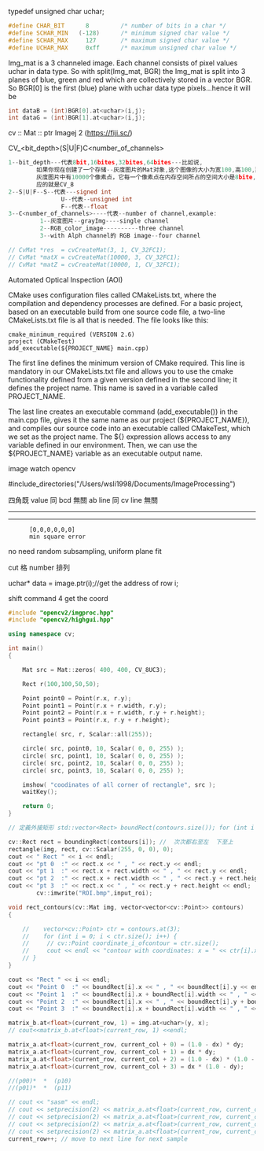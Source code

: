 typedef unsigned char uchar;

```cpp
#define CHAR_BIT      8         /* number of bits in a char */
#define SCHAR_MIN   (-128)      /* minimum signed char value */
#define SCHAR_MAX     127       /* maximum signed char value */
#define UCHAR_MAX     0xff      /* maximum unsigned char value */
```

Img_mat is a 3 channeled image. Each channel consists of pixel values uchar in data type. So with split(Img_mat, BGR) the Img_mat is split into 3 planes of blue, green and red which are collectively stored in a vector BGR. So BGR[0] is the first (blue) plane with uchar data type pixels...hence it will be

```cpp
int dataB = (int)BGR[0].at<uchar>(i,j);
int dataG = (int)BGR[1].at<uchar>(i,j);
```

cv :: Mat :: ptr
Imagej 2 (https://fiji.sc/)

CV\_<bit_depth>(S|U|F)C<number_of_channels>

```cpp
1--bit_depth---代表8bit,16bites,32bites,64bites---比如说,
        如果你现在创建了一个存储--灰度图片的Mat对象,这个图像的大小为宽100,高100,那么,现在这张
        灰度图片中有10000个像素点，它每一个像素点在内存空间所占的空间大小是8bite,8位--所以它对
        应的就是CV_8
2--S|U|F--S--代表---signed int
               U--代表--unsigned int
               F--代表--float
3--C<number_of_channels>----代表--number of channel,example:
         1--灰度图片--grayImg----single channel
         2--RGB_color_image----------three channel
         3--with Alph channel的 RGB image--four channel
```

```cpp
// CvMat *res  = cvCreateMat(3, 1, CV_32FC1);
// CvMat *matX = cvCreateMat(10000, 3, CV_32FC1);
// CvMat *matZ = cvCreateMat(10000, 1, CV_32FC1);

```

Automated Optical Inspection (AOI)

CMake uses configuration files called CMakeLists.txt, where the compilation and
dependency processes are defined. For a basic project, based on an executable build
from one source code file, a two-line CMakeLists.txt file is all that is needed. The
file looks like this:

```
cmake_minimum_required (VERSION 2.6)
project (CMakeTest)
add_executable(${PROJECT_NAME} main.cpp)
```

The first line defines the minimum version of CMake required. This line is
mandatory in our CMakeLists.txt file and allows you to use the cmake functionality
defined from a given version defined in the second line; it defines the project name.
This name is saved in a variable called PROJECT_NAME.

The last line creates an executable command (add_executable()) in the main.cpp
file, gives it the same name as our project (${PROJECT_NAME}), and compiles our
source code into an executable called CMakeTest, which we set as the project name.
The ${} expression allows access to any variable defined in our environment.
Then, we can use the \${PROJECT_NAME} variable as an executable output name.

image watch opencv

#include_directories("/Users/wsli1998/Documents/ImageProcessing")

四角既 value 同 bcd 無關 ab line 同 cv line 無關

---

---

          [0,0,0,0,0,0]
          min square error

no need random subsampling, uniform plane fit

cut 格 number 排列

uchar\* data = image.ptr<uchar>(i);//get the address of row i;

shift command 4 get the coord

```cpp
#include "opencv2/imgproc.hpp"
#include "opencv2/highgui.hpp"

using namespace cv;

int main()
{

    Mat src = Mat::zeros( 400, 400, CV_8UC3);

    Rect r(100,100,50,50);

    Point point0 = Point(r.x, r.y);
    Point point1 = Point(r.x + r.width, r.y);
    Point point2 = Point(r.x + r.width, r.y + r.height);
    Point point3 = Point(r.x, r.y + r.height);

    rectangle( src, r, Scalar::all(255));

    circle( src, point0, 10, Scalar( 0, 0, 255) );
    circle( src, point1, 10, Scalar( 0, 0, 255) );
    circle( src, point2, 10, Scalar( 0, 0, 255) );
    circle( src, point3, 10, Scalar( 0, 0, 255) );

    imshow( "coodinates of all corner of rectangle", src );
    waitKey();

    return 0;
}
```

```cpp
// 定義外接矩形 std::vector<Rect> boundRect(contours.size()); for (int i =0;i<contours.size();i++) { // 獲取最小外接矩形 boundRect[i] = boundingRect(contours[i]); // 在原圖像上繪製最小外接矩形 rectangle(src, boundRect[i], Scalar(0, 255, 0)); }

```

```cpp
cv::Rect rect = boundingRect(contours[i]); //  次次都右至左  下至上
rectangle(img, rect, cv::Scalar(255, 0, 0), 0);
cout << " Rect " << i << endl;
cout << "pt 0  :" << rect.x << " , " << rect.y << endl;
cout << "pt 1  :" << rect.x + rect.width << " , " << rect.y << endl;
cout << "pt 2  :" << rect.x + rect.width << " , " << rect.y + rect.height << endl;
cout << "pt 3  :" << rect.x << " , " << rect.y + rect.height << endl;
        cv::imwrite("ROI.bmp",input_roi);
```

```cpp
void rect_contours(cv::Mat img, vector<vector<cv::Point>> contours)
{

	//    vector<cv::Point> ctr = contours.at(3);
	//    for (int i = 0; i < ctr.size(); i++) {
	//     // cv::Point coordinate_i_ofcontour = ctr.size();
	//     cout << endl << "contour with coordinates: x = " << ctr[i].x << " y = " << ctr[i].y;
	// }
}
```

```cpp
cout << "Rect " << i << endl;
cout << "Point 0  :" << boundRect[i].x << " , " << boundRect[i].y << endl;
cout << "Point 1  :" << boundRect[i].x + boundRect[i].width << " , " << boundRect[i].y << endl;
cout << "Point 2  :" << boundRect[i].x << " , " << boundRect[i].y + boundRect[i].height << endl;
cout << "Point 3  :" << boundRect[i].x + boundRect[i].width << " , " << boundRect[i].y + boundRect[i].height << endl;
```


```cpp
matrix_b.at<float>(current_row, 1) = img.at<uchar>(y, x);
// cout<<matrix_b.at<float>(current_row, 1) <<endl;

matrix_a.at<float>(current_row, current_col + 0) = (1.0 - dx) * dy;			//00
matrix_a.at<float>(current_row, current_col + 1) = dx * dy;					//10
matrix_a.at<float>(current_row, current_col + 2) = (1.0 - dx) * (1.0 - dy); //01
matrix_a.at<float>(current_row, current_col + 3) = dx * (1.0 - dy);			//11

//(p00)*  *  (p10)
//(p01)*  *  (p11)

// cout << "sasm" << endl;
// cout << setprecision(2) << matrix_a.at<float>(current_row, current_col + 0) << endl; //00
// cout << setprecision(2) << matrix_a.at<float>(current_row, current_col + 1) << endl; //10
// cout << setprecision(2) << matrix_a.at<float>(current_row, current_col + 2) << endl; //01
// cout << setprecision(2) << matrix_a.at<float>(current_row, current_col + 3) << endl; //11
current_row++; // move to next line for next sample
```
